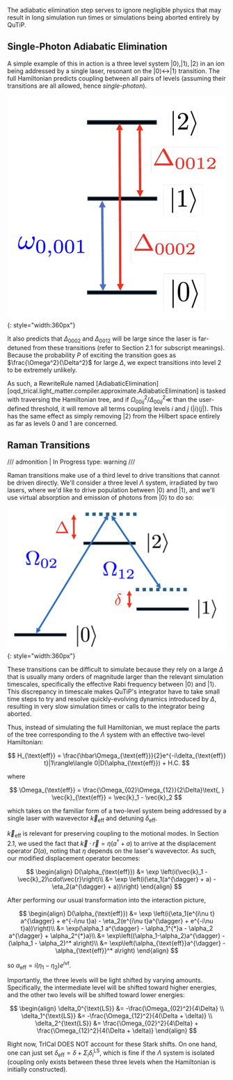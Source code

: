 The adiabatic elimination step serves to ignore negligible physics that may result in long simulation run times or simulations being aborted entirely by QuTiP.

## Single-Photon Adiabatic Elimination

A simple example of this in action is a three level system $|0\rangle, |1\rangle, |2\rangle$ in an ion being addressed by a single laser, resonant on the $|0\rangle \leftrightarrow |1\rangle$ transition. The full Hamiltonian predicts coupling between all pairs of levels (assuming their transitions are all allowed, hence _single-photon_).

![](../../figures/single_photon.png){: style="width:360px"}

It also predicts that $\Delta_{0002}$ and $\Delta_{0012}$ will be large since the laser is far-detuned from these transitions (refer to Section 2.1 for subscript meanings). Because the probability $P$ of exciting the transition goes as $\frac{\Omega^2}{\Delta^2}$ for large $\Delta$, we expect transitions into level 2 to be extremely unlikely.

As such, a RewriteRule named [AdiabaticElimination][oqd_trical.light_matter.compiler.approximate.AdiabaticElimination] is tasked with traversing the Hamiltonian tree, and if $\Omega_{00ij}^2 / \Delta_{00ij}^2 \ll$ than the user-defined threshold, it will remove all terms coupling levels $i$ and $j$ ($|i\rangle\langle j|$). This has the same effect as simply removing $|2\rangle$ from the Hilbert space entirely as far as levels 0 and 1 are concerned.

## Raman Transitions

<!-- prettier-ignore -->
/// admonition | In Progress
    type: warning
///

Raman transitions make use of a third level to drive transitions that cannot be driven directly. We'll consider a three level $\Lambda$ system, irradiated by two lasers, where we'd like to drive population between $|0\rangle$ and $|1\rangle$, and we'll use virtual absorption and emission of photons from $|0\rangle$ to do so:

![](../../figures/raman_transition.png){: style="width:360px"}

These transitions can be difficult to simulate because they rely on a large $\Delta$ that is usually many orders of magnitude larger than the relevant simulation timescales, specifically the effective Rabi frequency between $|0\rangle$ and $|1\rangle$. This discrepancy in timescale makes QuTiP's integrator have to take small time steps to try and resolve quickly-evolving dynamics introduced by $\Delta$, resulting in very slow simulation times or calls to the integrator being aborted.

Thus, instead of simulating the full Hamiltonian, we must replace the parts of the tree corresponding to the $\Lambda$ system with an effective two-level Hamiltonian:

$$
    H_{\text{eff}} = \frac{\hbar\Omega_{\text{eff}}}{2}e^{-i\delta_{\text{eff}} t}|1\rangle\langle 0|D(\alpha_{\text{eff}}) + H.C.
$$

where

$$
    \Omega_{\text{eff}} = \frac{\Omega_{02}\Omega_{12}}{2\Delta}\text{,    } \vec{k}_{\text{eff}} = \vec{k}_1 - \vec{k}_2
$$

which takes on the familiar form of a two-level system being addressed by a single laser with wavevector $\vec{k}_{\text{eff}}$ and detuning $\delta_{\text{eff}}$.

$\vec{k}_{\text{eff}}$ is relevant for preserving coupling to the motional modes. In Section 2.1, we used the fact that $\vec{k}\cdot\vec{r} = \eta(a^{\dagger} + a)$ to arrive at the displacement operator $D(\alpha)$, noting that $\eta$ depends on the laser's wavevector. As such, our modified displacement operator becomes:

$$
    \begin{align}
    D(\alpha_{\text{eff}}) &= \exp \left(i(\vec{k}_1 - \vec{k}_2)\cdot\vec{r}\right)\\
    &= \exp \left(i(\eta_1(a^{\dagger} + a) - \eta_2(a^{\dagger} + a))\right)
    \end{align}
$$

After performing our usual transformation into the interaction picture,

$$
    \begin{align}
    D(\alpha_{\text{eff}}) &= \exp \left(i(\eta_1(e^{i\nu t} a^{\dagger} + e^{-i\nu t}a) - \eta_2(e^{i\nu t}a^{\dagger} + e^{-i\nu t}a))\right)\\
    &= \exp(\alpha_1 a^{\dagger} - \alpha_1^{*}a - \alpha_2 a^{\dagger} + \alpha_2^{*}a)\\
    &= \exp\left((\alpha_1-\alpha_2)a^{\dagger} - (\alpha_1 - \alpha_2)^* a\right)\\
    &= \exp\left(\alpha_{\text{eff}}a^{\dagger} - \alpha_{\text{eff}}^* a\right)
    \end{align}
$$

so $\alpha_{\text{eff}} = i(\eta_1- \eta_2)e^{i\nu t}$.

Importantly, the three levels will be light shifted by varying amounts. Specifically, the intermediate level will be shifted toward higher energies, and the other two levels will be shifted toward lower energies:

$$
    \begin{align}
    \delta_0^{\text{LS}} &= -\frac{\Omega_{02}^2}{4\Delta} \\
    \delta_1^{\text{LS}} &= -\frac{\Omega_{12}^2}{4(\Delta + \delta)} \\
    \delta_2^{\text{LS}} &= \frac{\Omega_{02}^2}{4\Delta} + \frac{\Omega_{12}^2}{4(\Delta + \delta)}
    \end{align}
$$

Right now, TrICal DOES NOT account for these Stark shifts. On one hand, one can just set $\delta_{\text{eff}} = \delta + \Sigma_i\delta_i^{\text{LS}}$, which is fine if the $\Lambda$ system is isolated (coupling only exists between these three levels when the Hamiltonian is initially constructed).
